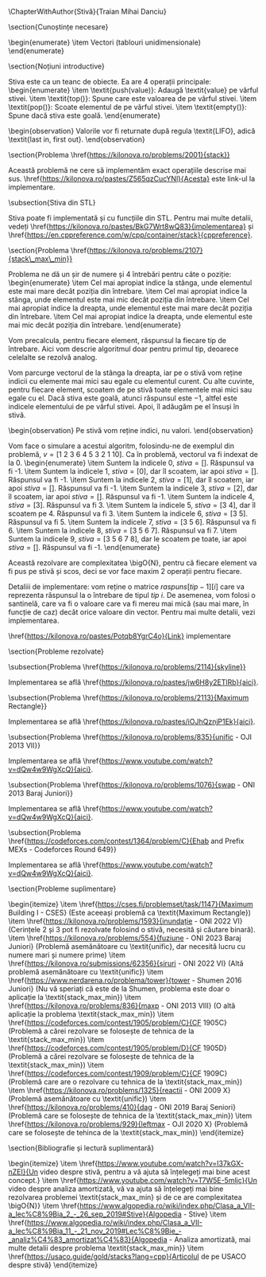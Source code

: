 \ChapterWithAuthor{Stivă}{Traian Mihai Danciu}

\section{Cunoștințe necesare}

\begin{enumerate}
    \item Vectori (tablouri unidimensionale)
\end{enumerate}

\section{Noțiuni introductive}

Stiva este ca un teanc de obiecte. Ea are $4$ operații principale:
\begin{enumerate}
    \item \textit{push(value)}: Adaugă \textit{value} pe vârful stivei.
    \item \textit{top()}: Spune care este valoarea de pe vârful stivei.
    \item \textit{pop()}: Scoate elementul de pe vârful stivei.
    \item \textit{empty()}: Spune dacă stiva este goală.
\end{enumerate}

\begin{observation}
Valorile vor fi returnate după regula \textit{LIFO}, adică \textit{last in, first out}.
\end{observation}

\section{Problema \href{https://kilonova.ro/problems/2001}{stack}}

Această problemă ne cere să implementăm exact operațiile descrise mai sus. \href{https://kilonova.ro/pastes/Z565qzCucYNl}{Acesta} este link-ul la implementare.

\subsection{Stiva din STL}

Stiva poate fi implementată și cu funcțiile din STL. Pentru mai multe detalii, vedeți \href{https://kilonova.ro/pastes/BkG7Wrt8wQ83}{implementarea} și \href{https://en.cppreference.com/w/cpp/container/stack}{cppreference}.

\section{Problema \href{https://kilonova.ro/problems/2107}{stack\_max\_min}}

Problema ne dă un șir de numere și 4 întrebări pentru câte o poziție:
\begin{enumerate}
    \item Cel mai apropiat indice la stânga, unde elementul este mai mare decât poziția din întrebare.
    \item Cel mai apropiat indice la stânga, unde elementul este mai mic decât poziția din întrebare.
    \item Cel mai apropiat indice la dreapta, unde elementul este mai mare decât poziția din întrebare.
    \item Cel mai apropiat indice la dreapta, unde elementul este mai mic decât poziția din întrebare.
\end{enumerate}

Vom precalcula, pentru fiecare element, răspunsul la fiecare tip de întrebare. Aici vom descrie algoritmul doar pentru primul tip, deoarece celelalte se rezolvă analog.

Vom parcurge vectorul de la stânga la dreapta, iar pe o stivă vom reține indicii cu elemente mai mici sau egale cu elementul curent. Cu alte cuvinte, pentru fiecare element, scoatem de pe stivă toate elementele mai mici sau egale cu el. Dacă stiva este goală, atunci răspunsul este $-1$, altfel este indicele elementului de pe vârful stivei. Apoi, îl adăugăm pe el însuși în stivă.

\begin{observation}
    Pe stivă vom reține indici, nu valori.
\end{observation}

Vom face o simulare a acestui algoritm, folosindu-ne de exemplul din problemă, $v = [1 \ 2 \ 3 \ 6 \ 4 \ 5 \ 3 \ 2 \ 1 \ 10]$. Ca în problemă, vectorul va fi indexat de la $0$.
\begin{enumerate}
    \item Suntem la indicele 0, $stiva = []$. Răspunsul va fi -1.
    \item Suntem la indicele 1, $stiva = [0]$, dar îl scoatem, iar apoi $stiva = []$. Răspunsul va fi -1.
    \item Suntem la indicele 2, $stiva = [1]$, dar îl scoatem, iar apoi $stiva = []$. Răspunsul va fi -1.
    \item Suntem la indicele 3, $stiva = [2]$, dar îl scoatem, iar apoi $stiva = []$. Răspunsul va fi -1.
    \item Suntem la indicele 4, $stiva = [3]$. Răspunsul va fi 3.
    \item Suntem la indicele 5, $stiva = [3 \ 4]$, dar îl scoatem pe 4. Răspunsul va fi 3.
    \item Suntem la indicele 6, $stiva = [3 \ 5]$. Răspunsul va fi 5.
    \item Suntem la indicele 7, $stiva = [3 \ 5 \ 6]$. Răspunsul va fi 6.
    \item Suntem la indicele 8, $stiva = [3 \ 5 \ 6 \ 7]$. Răspunsul va fi 7.
    \item Suntem la indicele 9, $stiva = [3 \ 5 \ 6 \ 7 \ 8]$, dar le scoatem pe toate, iar apoi $stiva = []$. Răspunsul va fi -1.
\end{enumerate}

Această rezolvare are complexitatea \bigO{N}, pentru că fiecare element va fi pus pe stivă și scos, deci se vor face maxim 2 operații pentru fiecare. 

Detaliii de implementare: vom reține o matrice $raspuns[tip - 1][i]$ care va reprezenta răspunsul la o întrebare de tipul $tip \ i$. De asemenea, vom folosi o santinelă, care va fi o valoare care va fi mereu mai mică (sau mai mare, în funcție de caz) decât orice valoare din vector. Pentru mai multe detalii, vezi implementarea.

\href{https://kilonova.ro/pastes/Potqb8YgrC4o}{Link} implementare

\section{Probleme rezolvate}

\subsection{Problema \href{https://kilonova.ro/problems/2114}{skyline}}



Implementarea se află \href{https://kilonova.ro/pastes/jw6H8y2ETlRb}{aici}.

\subsection{Problema \href{https://kilonova.ro/problems/2113}{Maximum Rectangle}}

Implementarea se află \href{https://kilonova.ro/pastes/iOJhQznjP1Ek}{aici}.

\subsection{Problema \href{https://kilonova.ro/problems/835}{unific - OJI 2013 VII}}

Implementarea se află \href{https://www.youtube.com/watch?v=dQw4w9WgXcQ}{aici}.

\subsection{Problema \href{https://kilonova.ro/problems/1076}{swap - ONI 2013 Baraj Juniori}}

Implementarea se află \href{https://www.youtube.com/watch?v=dQw4w9WgXcQ}{aici}.

\subsection{Problema \href{https://codeforces.com/contest/1364/problem/C}{Ehab and Prefix MEXs - Codeforces Round 649}}

Implementarea se află \href{https://www.youtube.com/watch?v=dQw4w9WgXcQ}{aici}.

\section{Probleme suplimentare}

\begin{itemize}
    \item \href{https://cses.fi/problemset/task/1147}{Maximum Building I - CSES} (Este aceeași problemă ca \textit{Maximum Rectangle})
    \item \href{https://kilonova.ro/problems/1593}{inundație - ONI 2022 VI} (Cerințele 2 și 3 pot fi rezolvate folosind o stivă, necesită și căutare binară).
    \item \href{https://kilonova.ro/problems/554}{fuziune - ONI 2023 Baraj Juniori} (Problemă asemănătoare cu \textit{unific}, dar necesită lucru cu numere mari și numere prime)
    \item \href{https://kilonova.ro/submissions/62356}{șiruri - ONI 2022 VI} (Altă problemă asemănătoare cu \textit{unific})
    \item \href{https://www.nerdarena.ro/problema/tower}{tower - Shumen 2016 Juniori} (Nu vă speriați că este de la Shumen, problema este doar o aplicație la \textit{stack\_max\_min})
    \item \href{https://kilonova.ro/problems/836}{maxp - ONI 2013 VIII} (O altă aplicație la problema \textit{stack\_max\_min})
    \item \href{https://codeforces.com/contest/1905/problem/C}{CF 1905C} (Problemă a cărei rezolvare se folosește de tehnica de la \textit{stack\_max\_min})
    \item \href{https://codeforces.com/contest/1905/problem/D}{CF 1905D} (Problemă a cărei rezolvare se folosește de tehnica de la \textit{stack\_max\_min})
    \item \href{https://codeforces.com/contest/1909/problem/C}{CF 1909C} (Problemă care are o rezolvare cu tehnica de la \textit{stack\_max\_min})
    \item \href{https://kilonova.ro/problems/1325}{reactii - ONI 2009 X} (Problemă asemănătoare cu \textit{unific})
    \item \href{https://kilonova.ro/problems/410}{dag - ONI 2019 Baraj Seniori} (Problemă care se folosește de tehnica de la \textit{stack\_max\_min})
    \item \href{https://kilonova.ro/problems/929}{leftmax - OJI 2020 X} (Problemă care se folosește de tehinca de la \textit{stack\_max\_min})
\end{itemize}

\section{Bibliografie și lectură suplimentară}

\begin{itemize}
    \item \href{https://www.youtube.com/watch?v=I37kGX-nZEI}{Un video despre stivă, pentru a vă ajuta să înțelegeți mai bine acest concept.}
    \item \href{https://www.youtube.com/watch?v=T7W5E-5mljc}{Un video despre analiza amortizată, vă va ajuta să înțelegeți mai bine rezolvarea problemei \textit{stack\_max\_min} și de ce are complexitatea \bigO{N}}
    \item \href{https://www.algopedia.ro/wiki/index.php/Clasa_a_VII-a_lec%C8%9Bia_2_-_26_sep_2019#Stive}{Algopedia - Stive}
    \item \href{https://www.algopedia.ro/wiki/index.php/Clasa_a_VII-a_lec%C8%9Bia_11_-_21_nov_2019#Lec%C8%9Bie_-_analiz%C4%83_amortizat%C4%83}{Algopedia - Analiza amortizată, mai multe detalii despre problema \textit{stack\_max\_min}}
    \item \href{https://usaco.guide/gold/stacks?lang=cpp}{Articolul de pe USACO despre stivă}
\end{itemize}
